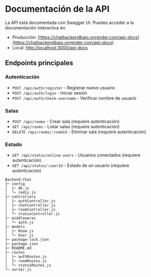 # Documentación de la API

La API está documentada con Swagger UI. Puedes acceder a la documentación interactiva en:

- Producción: [https://chatbackendbaio.onrender.com/api-docs](https://chatbackendbaio.onrender.com/api-docs)
- Local: [http://localhost:3000/api-docs](http://localhost:3000/api-docs)

## Endpoints principales

### Autenticación
- `POST /api/auth/register` - Registrar nuevo usuario
- `POST /api/auth/login` - Iniciar sesión
- `POST /api/auth/check-username` - Verificar nombre de usuario

### Salas
- `POST /api/rooms` - Crear sala (requiere autenticación)
- `GET /api/rooms` - Listar salas (requiere autenticación)
- `DELETE /api/rooms/:roomId` - Eliminar sala (requiere autenticación)

### Estado
- `GET /api/status/online-users` - Usuarios conectados (requiere autenticación)
- `GET /api/status/:userId` - Estado de un usuario (requiere autenticación)

```
Backend-Chat
├─ config
│  ├─ db.js
│  └─ redis.js
├─ controllers
│  ├─ authController.js
│  ├─ chatController.js
│  ├─ roomController.js
│  └─ statusController.js
├─ middlewares
│  └─ auth.js
├─ models
│  ├─ Room.js
│  └─ User.js
├─ package-lock.json
├─ package.json
├─ README.md
├─ routes
│  ├─ authRoutes.js
│  ├─ roomRoutes.js
│  └─ statusRoutes.js
└─ server.js

```